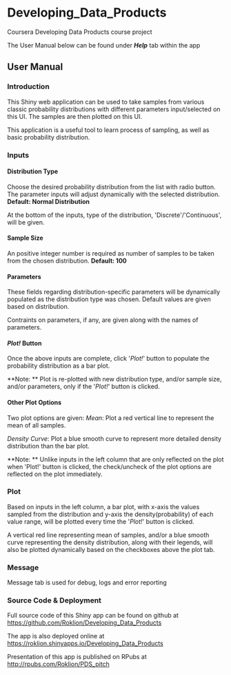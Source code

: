 # Developing_Data_Products
Coursera Developing Data Products course project

The User Manual below can be found under **_Help_** tab within the app

## User Manual

### Introduction
This Shiny web application can be used to take
samples from various classic probability distributions
with different parameters input/selected on this UI. 
The samples are then plotted on this UI.

This application is a useful tool to learn process of
sampling, as well as basic probability distribution.


### Inputs

#### Distribution Type
Choose the desired probability distribution from the
list with radio button. The parameter inputs will adjust
dynamically with the selected distribution.
**Default: Normal Distribution**

At the bottom of the inputs, type of the distribution,
'Discrete'/'Continuous', will be given.

#### Sample Size
An positive integer number is required as number of
samples to be taken from the chosen distribution.
**Default: 100**

#### Parameters
These fields regarding distribution-specific parameters
will be dynamically populated as the distribution type
was chosen. Default values are given based on distribution.

Contraints on parameters, if any, are given along with
the names of parameters.

#### *Plot!* Button
Once the above inputs are complete, click '*Plot!*' button
to populate the probability distribution as a bar plot.

**Note: **
Plot is re-plotted with new distribution type, and/or
sample size, and/or parameters, only if the '*Plot!*' button
is clicked.

#### Other Plot Options
Two plot options are given:
*Mean*:
Plot a red vertical line to represent the mean of all samples.

*Density Curve*:
Plot a blue smooth curve to represent more detailed 
density distribution than the bar plot.

**Note: **
Unlike inputs in the left column that are only reflected
on the plot when 'Plot!' button is clicked, the check/uncheck
of the plot options are reflected on the plot immediately.


### Plot
Based on inputs in the left column, a bar plot, with x-axis
the values sampled from the distribution and y-axis the
density(probability) of each value range, will be plotted
every time the '*Plot!*' button is clicked.

A vertical red line representing mean of samples, and/or
a blue smooth curve representing the density distribution,
along with their legends, will also be plotted dynamically
based on the checkboxes above the plot tab.


### Message
Message tab is used for debug, logs and error reporting


### Source Code & Deployment
Full source code of this Shiny app can be found on github at 
https://github.com/Roklion/Developing_Data_Products

The app is also deployed online at 
https://roklion.shinyapps.io/Developing_Data_Products

Presentation of this app is published on RPubs at
http://rpubs.com/Roklion/PDS_pitch
